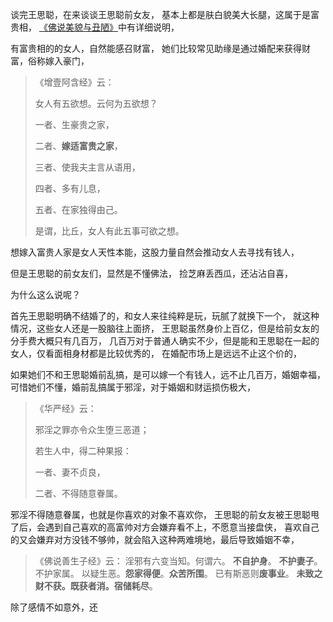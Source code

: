 谈完王思聪，在来谈谈王思聪前女友，
基本上都是肤白貌美大长腿，这属于是富贵相，
[《佛说美貌与丑陋》](https://www.kancloud.cn/luojiangtao/foshuomeimao)中有详细说明，

有富贵相的的女人，自然能感召财富，
她们比较常见助缘是通过婚配来获得财富，俗称嫁入豪门，

> 《增壹阿含经》云： 
> 
> 女人有五欲想。云何为五欲想？
> 
> 一者、生豪贵之家，
> 
> 二者、**嫁适富贵之家**，
> 
> 三者、使我夫主言从语用，
> 
> 四者、多有儿息，
> 
> 五者、在家独得由己。
> 
> 是谓，比丘，女人有此五事可欲之想。

想嫁入富贵人家是女人天性本能，这股力量自然会推动女人去寻找有钱人，

但是王思聪的前女友们，显然是不懂佛法，
捡芝麻丢西瓜，还沾沾自喜，

为什么这么说呢？

首先王思聪明确不结婚了的，和女人来往纯粹是玩，玩腻了就换下一个，
就这种情况，这些女人还是一股脑往上面挤，
王思聪虽然身价上百亿，但是给前女友的分手费大概只有几百万，
几百万对于普通人确实不少，但是能和王思聪在一起的女人，仅看面相身材都是比较优秀的，
在婚配市场上是远远不止这个价的，

如果她们不和王思聪婚前乱搞，是可以嫁一个有钱人，远不止几百万，婚姻幸福，
可惜她们不懂，婚前乱搞属于邪淫，对于婚姻和财运损伤极大，

> 《华严经》云： 
> 
> 邪淫之罪亦令众生堕三恶道； 
> 
> 若生人中，得二种果报：
> 
>  一者、妻不贞良， 
> 
> 二者、不得随意眷属。

邪淫不得随意眷属，也就是你喜欢的对象不喜欢你，
王思聪的前女友被王思聪甩了后，会遇到自己喜欢的高富帅对方会嫌弃看不上，不愿意当接盘侠，
喜欢自己的又会嫌弃对方没钱不够帅，就会陷入这种两难境地，最后导致婚姻不幸，

> 《佛说善生子经》云： 
> 淫邪有六变当知。何谓六。
>**不自护身**。
>**不护妻子**。
> 不护家属。
> 以疑生恶。**怨家得便**。**众苦所围**。
> 已有斯恶则**废事业**。
> **未致之财不获。既获者消。宿储耗尽**。

除了感情不如意外，还




